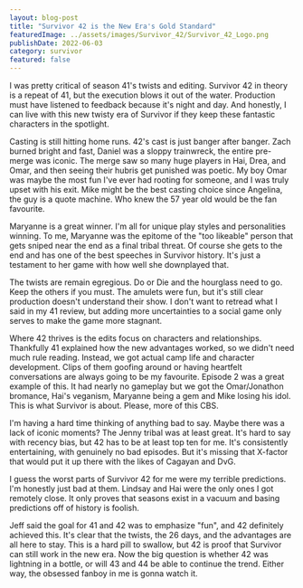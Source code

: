 ```yaml
---
layout: blog-post
title: "Survivor 42 is the New Era's Gold Standard"
featuredImage: ../assets/images/Survivor_42/Survivor_42_Logo.png
publishDate: 2022-06-03
category: survivor
featured: false
---
```


I was pretty critical of season 41's twists and editing. Survivor 42 in theory is a repeat of 41, but the execution blows it out of the water. Production must have listened to feedback because it's night and day. And honestly, I can live with this new twisty era of Survivor if they keep these fantastic characters in the spotlight.

Casting is still hitting home runs. 42's cast is just banger after banger. Zach burned bright and fast, Daniel was a sloppy trainwreck, the entire pre-merge was iconic. The merge saw so many huge players in Hai, Drea, and Omar, and then seeing their hubris get punished was poetic. My boy Omar was maybe the most fun I've ever had rooting for someone, and I was truly upset with his exit. Mike might be the best casting choice since Angelina, the guy is a quote machine. Who knew the 57 year old would be the fan favourite.

Maryanne is a great winner. I'm all for unique play styles and personalities winning. To me, Maryanne was the epitome of the "too likeable" person that gets sniped near the end as a final tribal threat. Of course she gets to the end and has one of the best speeches in Survivor history. It's just a testament to her game with how well she downplayed that. 

The twists are remain egregious. Do or Die and the hourglass need to go. Keep the others if you must. The amulets were fun, but it's still clear production doesn't understand their show.  I don't want to retread what I said in my 41 review, but adding more uncertainties to a social game only serves to make the game more stagnant.

Where 42 thrives is the edits focus on characters and relationships. Thankfully 41 explained how the new advantages worked, so we didn't need much rule reading. Instead, we got actual camp life and character development. Clips of them goofing around or having heartfelt conversations are always going to be my favourite. Episode 2 was a great example of this. It had nearly no gameplay but we got the Omar/Jonathon bromance, Hai's veganism, Maryanne being a gem and Mike losing his idol. This is what Survivor is about. Please, more of this CBS.

I'm having a hard time thinking of anything bad to say. Maybe there was a lack of iconic moments? The Jenny tribal was at least great. It's hard to say with recency bias, but 42 has to be at least top ten for me. It's consistently entertaining, with genuinely no bad episodes. But it's missing that X-factor that would put it up there with the likes of Cagayan and DvG.

I guess the worst parts of Survivor 42 for me were my terrible predictions. I'm honestly just bad at them. Lindsay and Hai were the only ones I got remotely close. It only proves that seasons exist in a vacuum and basing predictions off of history is foolish.

Jeff said the goal for 41 and 42 was to emphasize "fun", and 42 definitely achieved this. It's clear that the twists, the 26 days, and the advantages are all here to stay. This is a hard pill to swallow, but 42 is proof that Survivor can still work in the new era. Now the big question is whether 42 was lightning in a bottle, or will 43 and 44 be able to continue the trend. Either way, the obsessed fanboy in me is gonna watch it.

